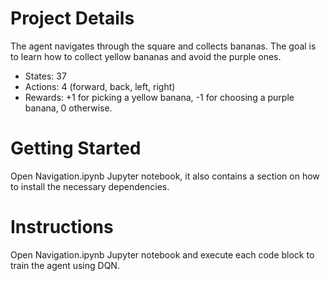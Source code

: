 # Project Details
The agent navigates through the square and collects bananas. The goal is to learn how to collect yellow bananas and avoid the purple ones.

* States: 37
* Actions: 4 (forward, back, left, right)
* Rewards: +1 for picking a yellow banana, -1 for choosing a purple banana, 0 otherwise.

# Getting Started

Open Navigation.ipynb Jupyter notebook, it also contains a section on how to install the necessary dependencies.

# Instructions

Open Navigation.ipynb Jupyter notebook and execute each code block to train the agent using DQN.
